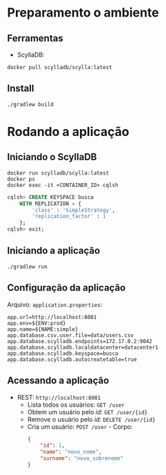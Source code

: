 # Preparamento o ambiente

## Ferramentas
 - ScyllaDB: 
 ```shell
 docker pull scylladb/scylla:latest
 ```

## Install
```shell
./gradlew build
```

# Rodando a aplicação

## Iniciando o ScyllaDB
```shell
docker run scylladb/scylla:latest
docker ps
docker exec -it <CONTAINER_ID> cqlsh
```
```sql
cqlsh> CREATE KEYSPACE busca
    WITH REPLICATION = {
        'class' : 'SimpleStrategy',
        'replication_factor' : 1 
    };
cqlsh> exit;
```

## Iniciando a aplicação
```shell
./gradlew run
```

## Configuração da aplicação
Arquivo: `application.properties`:
```properties
app.url=http://localhost:8081
app.env=${ENV:prod}
app.name=${NAME:simple}
app.database.csv.user.file=data/users.csv
app.database.scylladb.endpoints=172.17.0.2:9042
app.database.scylladb.localdatacenter=datacenter1
app.database.scylladb.keyspace=busca
app.database.scylladb.autocreatetable=true
```

## Acessando a aplicação
- REST: `http://localhost:8081`
  - Lista todos os usuários: `GET /user`
  - Obtem um usuário pelo *id*: `GET /user/{id}`
  - Remove o usuário pelo *id*: `DELETE /user/{id}`
  - Cria um usuário: `POST /user` - Corpo:
    ```json
    {
        "id": 1,
        "name": "novo_nome",
        "surname": "novo_sobrenome"
    }
    ```
